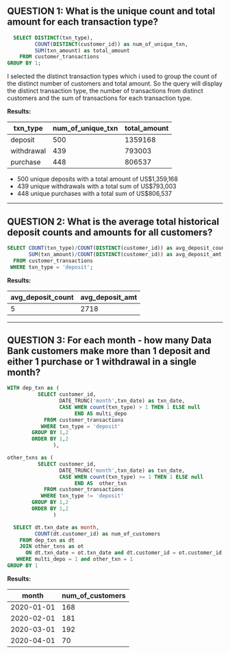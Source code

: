 **QUESTION 1:**
What is the unique count and total amount for each transaction type?
-----

```sql
  SELECT DISTINCT(txn_type),
         COUNT(DISTINCT(customer_id)) as num_of_unique_txn,
         SUM(txn_amount) as total_amount
    FROM customer_transactions
GROUP BY 1;
```
I selected the distinct transaction types which i used to group the count of the distinct number of customers and total amount. So the query will display the distinct transaction type, the number of transactions from distinct customers and the sum of transactions for each transaction type.

**Results:**

| txn_type   | num_of_unique_txn | total_amount |
| ---------- | ----------------- | ------------ |
| deposit    | 500               | 1359168      |
| withdrawal | 439               | 793003       |
| purchase   | 448               | 806537       |

* 500 unique deposits with a total amount of US$1,359,168
* 439 unique withdrawals with a total sum of US$793,003
* 448 unique purchases with a total sum of US$806,537
----------------------------------------------------------------------------------------------------

**QUESTION 2:**
What is the average total historical deposit counts and amounts for all customers?
-----

```sql
SELECT COUNT(txn_type)/COUNT(DISTINCT(customer_id)) as avg_deposit_count,
       SUM(txn_amount)/COUNT(DISTINCT(customer_id)) as avg_deposit_amt
  FROM customer_transactions
 WHERE txn_type = 'deposit';
```

**Results:**

| avg_deposit_count | avg_deposit_amt |
| ----------------- | --------------- |
| 5                 | 2718            |

-------------------------------------------------------------------------------------------------------

**QUESTION 3:**
For each month - how many Data Bank customers make more than 1 deposit and either 1 purchase or 1 withdrawal in a single month?
-----

```sql
WITH dep_txn as (
          SELECT customer_id, 
                 DATE_TRUNC('month',txn_date) as txn_date,
                 CASE WHEN count(txn_type) > 1 THEN 1 ELSE null
                      END AS multi_depo
            FROM customer_transactions
           WHERE txn_type = 'deposit'
        GROUP BY 1,2
        ORDER BY 1,2
               ),

other_txns as (
          SELECT customer_id,
                 DATE_TRUNC('month',txn_date) as txn_date,
                 CASE WHEN count(txn_type) >= 1 THEN 1 ELSE null
                      END AS  other_txn
            FROM customer_transactions
           WHERE txn_type != 'deposit'
        GROUP BY 1,2
        ORDER BY 1,2
               )

  SELECT dt.txn_date as month,
         COUNT(dt.customer_id) as num_of_customers
    FROM dep_txn as dt
    JOIN other_txns as ot
      ON dt.txn_date = ot.txn_date and dt.customer_id = ot.customer_id
   WHERE multi_depo = 1 and other_txn = 1
GROUP BY 1
```
**Results:**

| month                    | num_of_customers |
| ------------------------ | ---------------- |
| 2020-01-01    | 168              |
| 2020-02-01    | 181              |
| 2020-03-01    | 192              |
| 2020-04-01    | 70               |


